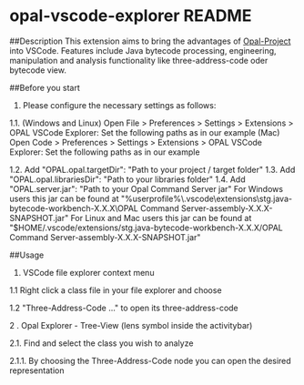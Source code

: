 # opal-vscode-explorer README
##Description
This extension aims to bring the advantages of [Opal-Project](http://www.opal-project.de/) into VSCode.
Features include Java bytecode processing, engineering, manipulation and analysis functionality like three-address-code oder bytecode view.

##Before you start
1. Please configure the necessary settings as follows:

1.1. (Windows and Linux) Open File > Preferences > Settings > Extensions > OPAL VSCode Explorer: Set the following paths as in our example
(Mac) Open Code > Preferences > Settings > Extensions > OPAL VSCode Explorer: Set the following paths as in our example

1.2. Add "OPAL.opal.targetDir": "Path to your project / target folder" 
1.3. Add "OPAL.opal.librariesDir": "Path to your libraries folder"
1.4. Add "OPAL.server.jar": "Path to your Opal Command Server jar"
For Windows users this jar can be found at "%userprofile%\\.vscode\\extensions\\stg.java-bytecode-workbench-X.X.X\\OPAL Command Server-assembly-X.X.X-SNAPSHOT.jar"
For Linux and Mac users this jar can be found at
"$HOME/.vscode/extensions/stg.java-bytecode-workbench-X.X.X/OPAL Command Server-assembly-X.X.X-SNAPSHOT.jar"

##Usage
1. VSCode file explorer context menu

1.1 Right click a class file in your file explorer and choose

1.2 "Three-Address-Code ..." to open its three-address-code


2 . Opal Explorer - Tree-View (lens symbol inside the activitybar)


2.1. Find and select the class you wish to analyze

2.1.1. By choosing the Three-Address-Code node you can open the desired representation


